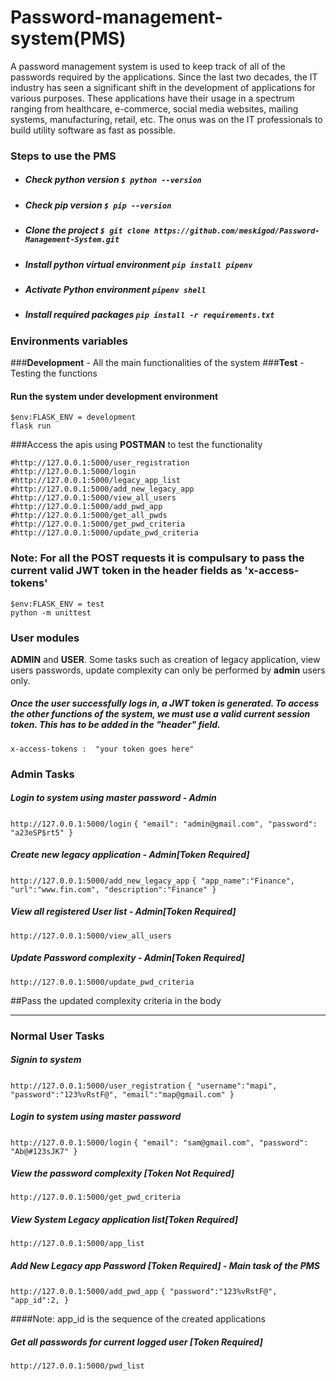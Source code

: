 # Password-management-system(PMS)
A password management system is used to keep track of all of the passwords required by the applications. Since the last two decades, the IT industry has seen a significant shift in the development of applications for various purposes. These applications have their usage in a spectrum ranging from healthcare, e-commerce, social media websites, mailing systems, manufacturing, retail, etc. The onus was on  the IT professionals to build utility software as fast as possible.
### Steps to use the PMS

- ##### Check python version `$ python --version`
- ##### Check pip version `$ pip --version`
- ##### Clone the project `$ git clone https://github.com/meskigod/Password-Management-System.git`
- ##### Install python virtual environment `pip install pipenv`
- #####  Activate Python environment `pipenv shell` 
- #####  Install required packages  `pip install -r requirements.txt` 

### Environments variables

###**Development** - All the main functionalities of the system
###**Test** - Testing the functions 

#### Run the system under development environment

	$env:FLASK_ENV = development
	flask run
	
###Access the apis using **POSTMAN** to test the functionality

	#http://127.0.0.1:5000/user_registration
	#http://127.0.0.1:5000/login
	#http://127.0.0.1:5000/legacy_app_list
	#http://127.0.0.1:5000/add_new_legacy_app
	#http://127.0.0.1:5000/view_all_users
	#http://127.0.0.1:5000/add_pwd_app
	#http://127.0.0.1:5000/get_all_pwds
	#http://127.0.0.1:5000/get_pwd_criteria
	#http://127.0.0.1:5000/update_pwd_criteria
	
### Note: For all the **POST** requests it is compulsary to pass the current valid JWT token in the header fields as 'x-access-tokens'

	
	$env:FLASK_ENV = test
	python -m unittest
	
### User modules
**ADMIN** and **USER**.  Some tasks such as creation of legacy application, view users passwords, update complexity can only be performed by **admin** users only.

##### Once the user successfully logs in, a JWT token is generated. To access the other functions of the system, we must use a valid current session token. This has to be added in the "header" field. 

`x-access-tokens :  "your token goes here"`

### Admin  Tasks
##### Login to system using master password - Admin
`http://127.0.0.1:5000/login`
`{
	"email": "admin@gmail.com",
	"password": "a23eSP$rt5"
}`

##### Create new legacy application - Admin[Token Required]
`http://127.0.0.1:5000/add_new_legacy_app`
 `{
    "app_name":"Finance",
    "url":"www.fin.com",
    "description":"Finance"
}`
##### View all registered User list - Admin[Token Required]
`http://127.0.0.1:5000/view_all_users`

##### Update Password complexity - Admin[Token Required]
`http://127.0.0.1:5000/update_pwd_criteria`

##Pass the updated complexity criteria in the body
 
------------

### Normal User Tasks

##### Signin  to system 
 `http://127.0.0.1:5000/user_registration`
 `{
	"username":"mapi",
	"password":"123%vRstF@",
	"email":"map@gmail.com"
}`


##### Login to system using master password
`http://127.0.0.1:5000/login`
`{
	"email": "sam@gmail.com",
	"password": "Ab@#123sJK7"
}`

##### View the password complexity [Token Not Required] 
`http://127.0.0.1:5000/get_pwd_criteria`

##### View System Legacy application list[Token Required]
 `http://127.0.0.1:5000/app_list`

##### Add New Legacy app Password [Token Required] - Main task of the PMS
`http://127.0.0.1:5000/add_pwd_app`
 `{
	"password":"123%vRstF@",
	"app_id":2,
}`

####Note: app_id is the sequence of the created applications

##### Get all passwords for current logged user [Token Required]
`http://127.0.0.1:5000/pwd_list`


